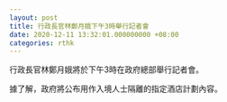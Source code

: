 ```yaml
---
layout: post
title: 行政長官林鄭月娥下午3時舉行記者會
date: 2020-12-11 13:32:01.000000000 +08:00
categories: rthk
---
```


行政長官林鄭月娥將於下午3時在政府總部舉行記者會。

據了解，政府將公布用作入境人士隔離的指定酒店計劃內容。

